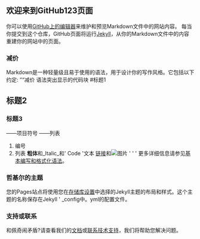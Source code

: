 ## 欢迎来到GitHub123页面
你可以使用[GitHub上的编辑器](https://github.com/liyang-it/spring-boot-build/edit/gh-pages/index.md)来维护和预览Markdown文件中的网站内容。
每当你提交到这个仓库，GitHub页面将运行[Jekyll](https://jekyllrb.com/)，从你的Markdown文件中的内容重建你的网站中的页面。
### 减价
Markdown是一种轻量级且易于使用的语法，用于设计你的写作风格。它包括以下约定:
”“减价
语法突出显示的代码块
#标题1
## 标题2
### 标题3
——项目符号
——列表
1. 编号
2. 列表
**粗体**和_Italic_和' Code '文本
[链接](url)和![图片](src)
' ' '
更多详细信息请参见[基本编写和格式化语法](https://docs.github.com/en/github/writing-on-github/getting-started-with-writing-and-formatting-on-github/basic-writing-and-formatting-syntax)。
### 哲基尔的主题
您的Pages站点将使用您在[存储库设置](https://github.com/liyang-it/spring-boot-build/settings/pages)中选择的Jekyll主题的布局和样式。这个主题的名称保存在Jekyll ' _config中。yml的配置文件。
### 支持或联系
和佩奇闹矛盾?请查看我们的[文档](https://docs.github.com/categories/github-pages-basics/)或[联系技术支持](https://support.github.com/contact)，我们将帮助您解决问题。
